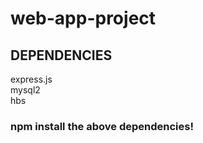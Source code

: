 # web-app-project
## DEPENDENCIES 
express.js <br>
mysql2 <br>
hbs<br>

### npm install the above dependencies!
